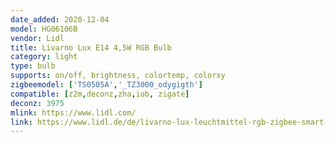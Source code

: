 ```yaml
---
date_added: 2020-12-04
model: HG06106B
vendor: Lidl
title: Livarno Lux E14 4,5W RGB Bulb
category: light
type: bulb
supports: on/off, brightness, colortemp, colorxy
zigbeemodel: ['TS0505A','_TZ3000_odygigth']
compatible: [z2m,deconz,zha,iob, zigate]
deconz: 3975
mlink: https://www.lidl.com/
link: https://www.lidl.de/de/livarno-lux-leuchtmittel-rgb-zigbee-smart-home-dimmbar/p354569
---
```

